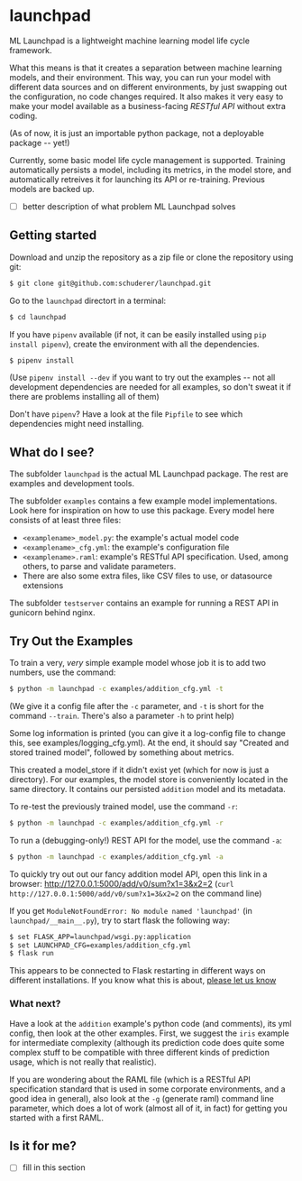 # launchpad
ML Launchpad is a lightweight machine learning model life cycle framework.

What this means is that it creates a separation between machine learning models, and their environment. This way, you can run your model with different data sources and on different environments, by just swapping out the configuration, no code changes required. It also makes it very easy to make your model available as a business-facing *RESTful API* without extra coding.

(As of now, it is just an importable python package, not a deployable package -- yet!)

Currently, some basic model life cycle management is supported. Training automatically persists a model, including its metrics, in the model store, and automatically retreives it for launching its API or re-training. Previous models are backed up.

- [ ] better description of what problem ML Launchpad solves

## Getting started

Download and unzip the repository as a zip file or clone the repository using git:
```bash
$ git clone git@github.com:schuderer/launchpad.git
```
Go to the `launchpad` directort in a terminal:
```bash
$ cd launchpad
```

If you have `pipenv` available (if not, it can be easily installed using `pip install pipenv`), create the environment with all the dependencies.
```bash
$ pipenv install
```
(Use `pipenv install --dev` if you want to try out the examples -- not all development dependencies are needed for all examples, so don't sweat it if there are problems installing all of them)

Don't have `pipenv`? Have a look at the file `Pipfile` to see which dependencies might need installing.

## What do I see?

The subfolder `launchpad` is the actual ML Launchpad package. The rest are examples and development tools.

The subfolder `examples` contains a few example model implementations. Look here for inspiration on how to use this package. Every model here consists of at least three files:
- `<examplename>_model.py`: the example's actual model code
- `<examplename>_cfg.yml`: the example's configuration file
- `<examplename>.raml`: example's RESTful API specification. Used, among others, to parse and validate parameters.
- There are also some extra files, like CSV files to use, or datasource extensions

The subfolder `testserver` contains an example for running a REST API in gunicorn behind nginx.

## Try Out the Examples

To train a very, *very* simple example model whose job it is to add two numbers, use the command:
```bash
$ python -m launchpad -c examples/addition_cfg.yml -t
```
(We give it a config file after the `-c` parameter, and `-t` is short for the command `--train`. There's also a parameter `-h` to print help)

Some log information is printed (you can give it a log-config file to change this, see examples/logging_cfg.yml). At the end, it should say "Created and stored trained model", followed by something about metrics.

This created a model_store if it didn't exist yet (which for now is just a directory). For our examples, the model store is conveniently located in the same directory. It contains our persisted `addition` model and its metadata.

To re-test the previously trained model, use the command `-r`:
```bash
$ python -m launchpad -c examples/addition_cfg.yml -r
```

To run a (debugging-only!) REST API for the model, use the command `-a`:
```bash
$ python -m launchpad -c examples/addition_cfg.yml -a
```

To quickly try out out our fancy addition model API, open this link in a browser: http://127.0.0.1:5000/add/v0/sum?x1=3&x2=2
(`curl http://127.0.0.1:5000/add/v0/sum?x1=3&x2=2` on the command line)

If you get `ModuleNotFoundError: No module named 'launchpad'` (in `launchpad/__main__.py`), try to start flask the following way:
```bash
$ set FLASK_APP=launchpad/wsgi.py:application
$ set LAUNCHPAD_CFG=examples/addition_cfg.yml
$ flask run
```
This appears to be connected to Flask restarting in different ways on different
installations. If you know what this is about, [please let us know](https://github.com/schuderer/launchpad/issues/30)

### What next?

Have a look at the `addition` example's python code (and comments), its yml config, then look at the other examples. First, we suggest the `iris` example for intermediate complexity (although its prediction code does quite some complex stuff to be compatible with three different kinds of prediction usage, which is not really that realistic).

If you are wondering about the RAML file (which is a RESTful API specification standard that is used in some corporate environments, and a good idea in general), also look at the `-g` (generate raml) command line parameter, which does a lot of work (almost all of it, in fact) for getting you started with a first RAML.

## Is it for me?

- [ ] fill in this section
